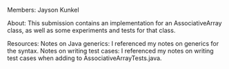 Members:
  Jayson Kunkel

About:
  This submission contains an implementation for an AssociativeArray class, as well as some
  experiments and tests for that class.

Resources:
  Notes on Java generics:
    I referenced my notes on generics for the syntax.
  Notes on writing test cases:
    I referenced my notes on writing test cases when adding to AssociativeArrayTests.java.  